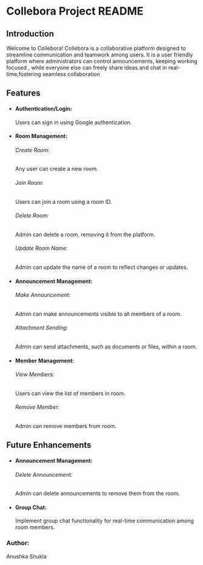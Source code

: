 # Collebora Project README

<h2> Introduction </h2>

Welcome to Collebora! Collebora is a collaborative platform designed to streamline communication and teamwork among users. It is a user friendly platform where administrators can control announcements, keeping working focused , while everyone else can freely share ideas and chat in real-time,fostering seamless collaboration
 
<h2>Features</h2>

- <h4>Authentication/Login:</h4> Users can sign in using Google authentication.

- <h4>Room Management:</h4>
   <h6>Create Room:</h6> Any user can create a new room.
   <h6>Join Room:</h6> Users can join a room using a room ID.
   <h6>Delete Room:</h6> Admin can delete a room, removing it from the platform.
   <h6>Update Room Name:</h6> Admin can update the name of a room to reflect changes or updates.

- <h4>Announcement Management:</h4>
   <h6>Make Announcement:</h6> Admin can make announcements visible to all members of a room.
   <h6>Attachment Sending:</h6> Admin can send attachments, such as documents or files, within a room.

- <h4>Member Management:</h4>
   <h6>View Members:</h6> Users can view the list of members in room.
   <h6>Remove Member:</h6> Admin can remove members from room.

 <h2>Future Enhancements</h2>
   
- <h4>Announcement Management:</h4>
   <h6>Delete Announcement:</h6> Admin can delete announcements to remove them from the room.

- <h4>Group Chat:</h4> Implement group chat functionality for real-time communication among room members.

 <h3>Author:</h3> Anushka Shukla